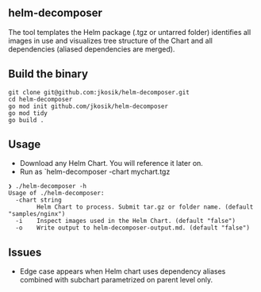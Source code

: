 ## helm-decomposer
The tool templates the Helm package (.tgz or untarred folder) identifies all images in use and visualizes tree structure of the Chart and all dependencies (aliased dependencies are merged).

## Build the binary
```
git clone git@github.com:jkosik/helm-decomposer.git
cd helm-decomposer
go mod init github.com/jkosik/helm-decomposer
go mod tidy
go build .
```

## Usage
- Download any Helm Chart. You will reference it later on.
- Run as `helm-decomposer -chart mychart.tgz
```
❯ ./helm-decomposer -h
Usage of ./helm-decomposer:
  -chart string
        Helm Chart to process. Submit tar.gz or folder name. (default "samples/nginx")
  -i    Inspect images used in the Helm Chart. (default "false")
  -o    Write output to helm-decomposer-output.md. (default "false")
```

## Issues
- Edge case appears when Helm chart uses dependency aliases combined with subchart parametrized on parent level only.


